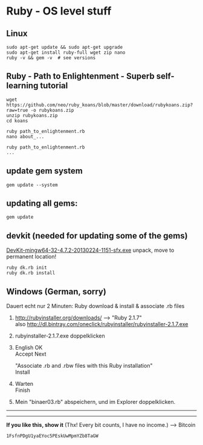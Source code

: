 # Ruby - OS level stuff

## Linux
    sudo apt-get update && sudo apt-get upgrade
	sudo apt-get install ruby-full wget zip nano
	ruby -v && gem -v  # see versions

## Ruby - Path to Enlightenment - Superb self-learning tutorial
    wget https://github.com/neo/ruby_koans/blob/master/download/rubykoans.zip?raw=true -o rubykoans.zip
    unzip rubykoans.zip
    cd koans

    ruby path_to_enlightenment.rb
    nano about_...

	ruby path_to_enlightenment.rb
	...

## update gem system
    gem update --system

## updating all gems:
    gem update

## devkit (needed for updating some of the gems)
[DevKit-mingw64-32-4.7.2-20130224-1151-sfx.exe](http://rubyinstaller.org/downloads/)
unpack, move to permanent location!  

    ruby dk.rb init
    ruby dk.rb install

    
## Windows (German, sorry)

Dauert echt nur 2 Minuten:  Ruby download & install & associate .rb files

1)  
   http://rubyinstaller.org/downloads/ --> "Ruby 2.1.7"   
   also http://dl.bintray.com/oneclick/rubyinstaller/rubyinstaller-2.1.7.exe

2)  
   rubyinstaller-2.1.7.exe doppelklicken

3)  
   English OK  
   Accept Next  
   
   "Associate .rb and .rbw files with this Ruby installation"  
   Install  

4)  
   Warten  
   Finish  
   
5)  
   Mein "binaer03.rb" abspeichern, und im Explorer doppelklicken.  


---
---

**If you like this, show it** (Thx! Every bit counts, I have no income.) --> Bitcoin  

    1FsfnPDgU1yaEYoc5PEskUwMpmYZb8TaGW 
